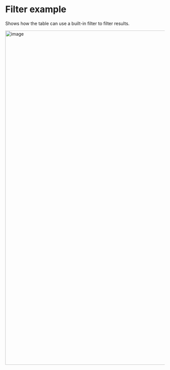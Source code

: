 # Filter example

Shows how the table can use a built-in filter to filter results.

<img width="1052" alt="image" src="https://user-images.githubusercontent.com/5923958/170801744-a6488a8b-54f7-4132-b2c3-0e0d7166d902.png">
